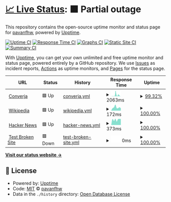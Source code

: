 # [📈 Live Status](https://pavanfhw.github.io/status-page): <!--live status--> **🟧 Partial outage**

This repository contains the open-source uptime monitor and status page for [pavanfhw](https://pavanfhw.github.io/status-page), powered by [Upptime](https://github.com/upptime/upptime).

[![Uptime CI](https://github.com/pavanfhw/status-page/workflows/Uptime%20CI/badge.svg)](https://github.com/pavanfhw/status-page/actions?query=workflow%3A%22Uptime+CI%22)
[![Response Time CI](https://github.com/pavanfhw/status-page/workflows/Response%20Time%20CI/badge.svg)](https://github.com/pavanfhw/status-page/actions?query=workflow%3A%22Response+Time+CI%22)
[![Graphs CI](https://github.com/pavanfhw/status-page/workflows/Graphs%20CI/badge.svg)](https://github.com/pavanfhw/status-page/actions?query=workflow%3A%22Graphs+CI%22)
[![Static Site CI](https://github.com/pavanfhw/status-page/workflows/Static%20Site%20CI/badge.svg)](https://github.com/pavanfhw/status-page/actions?query=workflow%3A%22Static+Site+CI%22)
[![Summary CI](https://github.com/pavanfhw/status-page/workflows/Summary%20CI/badge.svg)](https://github.com/pavanfhw/status-page/actions?query=workflow%3A%22Summary+CI%22)

With [Upptime](https://upptime.js.org), you can get your own unlimited and free uptime monitor and status page, powered entirely by a GitHub repository. We use [Issues](https://github.com/pavanfhw/status-page/issues) as incident reports, [Actions](https://github.com/pavanfhw/status-page/actions) as uptime monitors, and [Pages](https://pavanfhw.github.io/status-page) for the status page.

<!--start: status pages-->
<!-- This summary is generated by Upptime (https://github.com/upptime/upptime) -->
<!-- Do not edit this manually, your changes will be overwritten -->
<!-- prettier-ignore -->
| URL | Status | History | Response Time | Uptime |
| --- | ------ | ------- | ------------- | ------ |
| <img alt="" src="https://icons.duckduckgo.com/ip3/devops.converja.cloud.ico" height="13"> [Converja](https://devops.converja.cloud) | 🟩 Up | [converja.yml](https://github.com/pavanfhw/status-page/commits/HEAD/history/converja.yml) | <details><summary><img alt="Response time graph" src="./graphs/converja/response-time-week.png" height="20"> 2063ms</summary><br><a href="https://pavanfhw.github.io/status-page/history/converja"><img alt="Response time 993" src="https://img.shields.io/endpoint?url=https%3A%2F%2Fraw.githubusercontent.com%2Fpavanfhw%2Fstatus-page%2FHEAD%2Fapi%2Fconverja%2Fresponse-time.json"></a><br><a href="https://pavanfhw.github.io/status-page/history/converja"><img alt="24-hour response time 144" src="https://img.shields.io/endpoint?url=https%3A%2F%2Fraw.githubusercontent.com%2Fpavanfhw%2Fstatus-page%2FHEAD%2Fapi%2Fconverja%2Fresponse-time-day.json"></a><br><a href="https://pavanfhw.github.io/status-page/history/converja"><img alt="7-day response time 2063" src="https://img.shields.io/endpoint?url=https%3A%2F%2Fraw.githubusercontent.com%2Fpavanfhw%2Fstatus-page%2FHEAD%2Fapi%2Fconverja%2Fresponse-time-week.json"></a><br><a href="https://pavanfhw.github.io/status-page/history/converja"><img alt="30-day response time 2633" src="https://img.shields.io/endpoint?url=https%3A%2F%2Fraw.githubusercontent.com%2Fpavanfhw%2Fstatus-page%2FHEAD%2Fapi%2Fconverja%2Fresponse-time-month.json"></a><br><a href="https://pavanfhw.github.io/status-page/history/converja"><img alt="1-year response time 993" src="https://img.shields.io/endpoint?url=https%3A%2F%2Fraw.githubusercontent.com%2Fpavanfhw%2Fstatus-page%2FHEAD%2Fapi%2Fconverja%2Fresponse-time-year.json"></a></details> | <details><summary><a href="https://pavanfhw.github.io/status-page/history/converja">99.32%</a></summary><a href="https://pavanfhw.github.io/status-page/history/converja"><img alt="All-time uptime 99.95%" src="https://img.shields.io/endpoint?url=https%3A%2F%2Fraw.githubusercontent.com%2Fpavanfhw%2Fstatus-page%2FHEAD%2Fapi%2Fconverja%2Fuptime.json"></a><br><a href="https://pavanfhw.github.io/status-page/history/converja"><img alt="24-hour uptime 100.00%" src="https://img.shields.io/endpoint?url=https%3A%2F%2Fraw.githubusercontent.com%2Fpavanfhw%2Fstatus-page%2FHEAD%2Fapi%2Fconverja%2Fuptime-day.json"></a><br><a href="https://pavanfhw.github.io/status-page/history/converja"><img alt="7-day uptime 99.32%" src="https://img.shields.io/endpoint?url=https%3A%2F%2Fraw.githubusercontent.com%2Fpavanfhw%2Fstatus-page%2FHEAD%2Fapi%2Fconverja%2Fuptime-week.json"></a><br><a href="https://pavanfhw.github.io/status-page/history/converja"><img alt="30-day uptime 99.73%" src="https://img.shields.io/endpoint?url=https%3A%2F%2Fraw.githubusercontent.com%2Fpavanfhw%2Fstatus-page%2FHEAD%2Fapi%2Fconverja%2Fuptime-month.json"></a><br><a href="https://pavanfhw.github.io/status-page/history/converja"><img alt="1-year uptime 99.95%" src="https://img.shields.io/endpoint?url=https%3A%2F%2Fraw.githubusercontent.com%2Fpavanfhw%2Fstatus-page%2FHEAD%2Fapi%2Fconverja%2Fuptime-year.json"></a></details>
| <img alt="" src="https://icons.duckduckgo.com/ip3/en.wikipedia.org.ico" height="13"> [Wikipedia](https://en.wikipedia.org) | 🟩 Up | [wikipedia.yml](https://github.com/pavanfhw/status-page/commits/HEAD/history/wikipedia.yml) | <details><summary><img alt="Response time graph" src="./graphs/wikipedia/response-time-week.png" height="20"> 172ms</summary><br><a href="https://pavanfhw.github.io/status-page/history/wikipedia"><img alt="Response time 201" src="https://img.shields.io/endpoint?url=https%3A%2F%2Fraw.githubusercontent.com%2Fpavanfhw%2Fstatus-page%2FHEAD%2Fapi%2Fwikipedia%2Fresponse-time.json"></a><br><a href="https://pavanfhw.github.io/status-page/history/wikipedia"><img alt="24-hour response time 129" src="https://img.shields.io/endpoint?url=https%3A%2F%2Fraw.githubusercontent.com%2Fpavanfhw%2Fstatus-page%2FHEAD%2Fapi%2Fwikipedia%2Fresponse-time-day.json"></a><br><a href="https://pavanfhw.github.io/status-page/history/wikipedia"><img alt="7-day response time 172" src="https://img.shields.io/endpoint?url=https%3A%2F%2Fraw.githubusercontent.com%2Fpavanfhw%2Fstatus-page%2FHEAD%2Fapi%2Fwikipedia%2Fresponse-time-week.json"></a><br><a href="https://pavanfhw.github.io/status-page/history/wikipedia"><img alt="30-day response time 186" src="https://img.shields.io/endpoint?url=https%3A%2F%2Fraw.githubusercontent.com%2Fpavanfhw%2Fstatus-page%2FHEAD%2Fapi%2Fwikipedia%2Fresponse-time-month.json"></a><br><a href="https://pavanfhw.github.io/status-page/history/wikipedia"><img alt="1-year response time 201" src="https://img.shields.io/endpoint?url=https%3A%2F%2Fraw.githubusercontent.com%2Fpavanfhw%2Fstatus-page%2FHEAD%2Fapi%2Fwikipedia%2Fresponse-time-year.json"></a></details> | <details><summary><a href="https://pavanfhw.github.io/status-page/history/wikipedia">100.00%</a></summary><a href="https://pavanfhw.github.io/status-page/history/wikipedia"><img alt="All-time uptime 100.00%" src="https://img.shields.io/endpoint?url=https%3A%2F%2Fraw.githubusercontent.com%2Fpavanfhw%2Fstatus-page%2FHEAD%2Fapi%2Fwikipedia%2Fuptime.json"></a><br><a href="https://pavanfhw.github.io/status-page/history/wikipedia"><img alt="24-hour uptime 100.00%" src="https://img.shields.io/endpoint?url=https%3A%2F%2Fraw.githubusercontent.com%2Fpavanfhw%2Fstatus-page%2FHEAD%2Fapi%2Fwikipedia%2Fuptime-day.json"></a><br><a href="https://pavanfhw.github.io/status-page/history/wikipedia"><img alt="7-day uptime 100.00%" src="https://img.shields.io/endpoint?url=https%3A%2F%2Fraw.githubusercontent.com%2Fpavanfhw%2Fstatus-page%2FHEAD%2Fapi%2Fwikipedia%2Fuptime-week.json"></a><br><a href="https://pavanfhw.github.io/status-page/history/wikipedia"><img alt="30-day uptime 100.00%" src="https://img.shields.io/endpoint?url=https%3A%2F%2Fraw.githubusercontent.com%2Fpavanfhw%2Fstatus-page%2FHEAD%2Fapi%2Fwikipedia%2Fuptime-month.json"></a><br><a href="https://pavanfhw.github.io/status-page/history/wikipedia"><img alt="1-year uptime 100.00%" src="https://img.shields.io/endpoint?url=https%3A%2F%2Fraw.githubusercontent.com%2Fpavanfhw%2Fstatus-page%2FHEAD%2Fapi%2Fwikipedia%2Fuptime-year.json"></a></details>
| <img alt="" src="https://icons.duckduckgo.com/ip3/news.ycombinator.com.ico" height="13"> [Hacker News](https://news.ycombinator.com) | 🟩 Up | [hacker-news.yml](https://github.com/pavanfhw/status-page/commits/HEAD/history/hacker-news.yml) | <details><summary><img alt="Response time graph" src="./graphs/hacker-news/response-time-week.png" height="20"> 373ms</summary><br><a href="https://pavanfhw.github.io/status-page/history/hacker-news"><img alt="Response time 293" src="https://img.shields.io/endpoint?url=https%3A%2F%2Fraw.githubusercontent.com%2Fpavanfhw%2Fstatus-page%2FHEAD%2Fapi%2Fhacker-news%2Fresponse-time.json"></a><br><a href="https://pavanfhw.github.io/status-page/history/hacker-news"><img alt="24-hour response time 413" src="https://img.shields.io/endpoint?url=https%3A%2F%2Fraw.githubusercontent.com%2Fpavanfhw%2Fstatus-page%2FHEAD%2Fapi%2Fhacker-news%2Fresponse-time-day.json"></a><br><a href="https://pavanfhw.github.io/status-page/history/hacker-news"><img alt="7-day response time 373" src="https://img.shields.io/endpoint?url=https%3A%2F%2Fraw.githubusercontent.com%2Fpavanfhw%2Fstatus-page%2FHEAD%2Fapi%2Fhacker-news%2Fresponse-time-week.json"></a><br><a href="https://pavanfhw.github.io/status-page/history/hacker-news"><img alt="30-day response time 293" src="https://img.shields.io/endpoint?url=https%3A%2F%2Fraw.githubusercontent.com%2Fpavanfhw%2Fstatus-page%2FHEAD%2Fapi%2Fhacker-news%2Fresponse-time-month.json"></a><br><a href="https://pavanfhw.github.io/status-page/history/hacker-news"><img alt="1-year response time 293" src="https://img.shields.io/endpoint?url=https%3A%2F%2Fraw.githubusercontent.com%2Fpavanfhw%2Fstatus-page%2FHEAD%2Fapi%2Fhacker-news%2Fresponse-time-year.json"></a></details> | <details><summary><a href="https://pavanfhw.github.io/status-page/history/hacker-news">100.00%</a></summary><a href="https://pavanfhw.github.io/status-page/history/hacker-news"><img alt="All-time uptime 99.99%" src="https://img.shields.io/endpoint?url=https%3A%2F%2Fraw.githubusercontent.com%2Fpavanfhw%2Fstatus-page%2FHEAD%2Fapi%2Fhacker-news%2Fuptime.json"></a><br><a href="https://pavanfhw.github.io/status-page/history/hacker-news"><img alt="24-hour uptime 100.00%" src="https://img.shields.io/endpoint?url=https%3A%2F%2Fraw.githubusercontent.com%2Fpavanfhw%2Fstatus-page%2FHEAD%2Fapi%2Fhacker-news%2Fuptime-day.json"></a><br><a href="https://pavanfhw.github.io/status-page/history/hacker-news"><img alt="7-day uptime 100.00%" src="https://img.shields.io/endpoint?url=https%3A%2F%2Fraw.githubusercontent.com%2Fpavanfhw%2Fstatus-page%2FHEAD%2Fapi%2Fhacker-news%2Fuptime-week.json"></a><br><a href="https://pavanfhw.github.io/status-page/history/hacker-news"><img alt="30-day uptime 100.00%" src="https://img.shields.io/endpoint?url=https%3A%2F%2Fraw.githubusercontent.com%2Fpavanfhw%2Fstatus-page%2FHEAD%2Fapi%2Fhacker-news%2Fuptime-month.json"></a><br><a href="https://pavanfhw.github.io/status-page/history/hacker-news"><img alt="1-year uptime 99.97%" src="https://img.shields.io/endpoint?url=https%3A%2F%2Fraw.githubusercontent.com%2Fpavanfhw%2Fstatus-page%2FHEAD%2Fapi%2Fhacker-news%2Fuptime-year.json"></a></details>
| <img alt="" src="https://icons.duckduckgo.com/ip3/thissitedoesnotexist.koj.co.ico" height="13"> [Test Broken Site](https://thissitedoesnotexist.koj.co) | 🟥 Down | [test-broken-site.yml](https://github.com/pavanfhw/status-page/commits/HEAD/history/test-broken-site.yml) | <details><summary><img alt="Response time graph" src="./graphs/test-broken-site/response-time-week.png" height="20"> 0ms</summary><br><a href="https://pavanfhw.github.io/status-page/history/test-broken-site"><img alt="Response time 0" src="https://img.shields.io/endpoint?url=https%3A%2F%2Fraw.githubusercontent.com%2Fpavanfhw%2Fstatus-page%2FHEAD%2Fapi%2Ftest-broken-site%2Fresponse-time.json"></a><br><a href="https://pavanfhw.github.io/status-page/history/test-broken-site"><img alt="24-hour response time 0" src="https://img.shields.io/endpoint?url=https%3A%2F%2Fraw.githubusercontent.com%2Fpavanfhw%2Fstatus-page%2FHEAD%2Fapi%2Ftest-broken-site%2Fresponse-time-day.json"></a><br><a href="https://pavanfhw.github.io/status-page/history/test-broken-site"><img alt="7-day response time 0" src="https://img.shields.io/endpoint?url=https%3A%2F%2Fraw.githubusercontent.com%2Fpavanfhw%2Fstatus-page%2FHEAD%2Fapi%2Ftest-broken-site%2Fresponse-time-week.json"></a><br><a href="https://pavanfhw.github.io/status-page/history/test-broken-site"><img alt="30-day response time 0" src="https://img.shields.io/endpoint?url=https%3A%2F%2Fraw.githubusercontent.com%2Fpavanfhw%2Fstatus-page%2FHEAD%2Fapi%2Ftest-broken-site%2Fresponse-time-month.json"></a><br><a href="https://pavanfhw.github.io/status-page/history/test-broken-site"><img alt="1-year response time 0" src="https://img.shields.io/endpoint?url=https%3A%2F%2Fraw.githubusercontent.com%2Fpavanfhw%2Fstatus-page%2FHEAD%2Fapi%2Ftest-broken-site%2Fresponse-time-year.json"></a></details> | <details><summary><a href="https://pavanfhw.github.io/status-page/history/test-broken-site">100.00%</a></summary><a href="https://pavanfhw.github.io/status-page/history/test-broken-site"><img alt="All-time uptime 100.00%" src="https://img.shields.io/endpoint?url=https%3A%2F%2Fraw.githubusercontent.com%2Fpavanfhw%2Fstatus-page%2FHEAD%2Fapi%2Ftest-broken-site%2Fuptime.json"></a><br><a href="https://pavanfhw.github.io/status-page/history/test-broken-site"><img alt="24-hour uptime 100.00%" src="https://img.shields.io/endpoint?url=https%3A%2F%2Fraw.githubusercontent.com%2Fpavanfhw%2Fstatus-page%2FHEAD%2Fapi%2Ftest-broken-site%2Fuptime-day.json"></a><br><a href="https://pavanfhw.github.io/status-page/history/test-broken-site"><img alt="7-day uptime 100.00%" src="https://img.shields.io/endpoint?url=https%3A%2F%2Fraw.githubusercontent.com%2Fpavanfhw%2Fstatus-page%2FHEAD%2Fapi%2Ftest-broken-site%2Fuptime-week.json"></a><br><a href="https://pavanfhw.github.io/status-page/history/test-broken-site"><img alt="30-day uptime 100.00%" src="https://img.shields.io/endpoint?url=https%3A%2F%2Fraw.githubusercontent.com%2Fpavanfhw%2Fstatus-page%2FHEAD%2Fapi%2Ftest-broken-site%2Fuptime-month.json"></a><br><a href="https://pavanfhw.github.io/status-page/history/test-broken-site"><img alt="1-year uptime 100.00%" src="https://img.shields.io/endpoint?url=https%3A%2F%2Fraw.githubusercontent.com%2Fpavanfhw%2Fstatus-page%2FHEAD%2Fapi%2Ftest-broken-site%2Fuptime-year.json"></a></details>

<!--end: status pages-->

[**Visit our status website →**](https://pavanfhw.github.io/status-page)

## 📄 License

- Powered by: [Upptime](https://github.com/upptime/upptime)
- Code: [MIT](./LICENSE) © [pavanfhw](https://pavanfhw.github.io/status-page)
- Data in the `./history` directory: [Open Database License](https://opendatacommons.org/licenses/odbl/1-0/)

